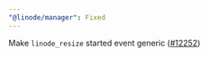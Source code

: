 ```yaml
---
"@linode/manager": Fixed
---
```


Make `linode_resize` started event generic ([#12252](https://github.com/linode/manager/pull/12252))

